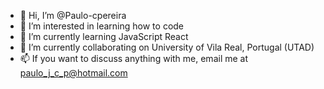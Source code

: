 - 👋 Hi, I’m @Paulo-cpereira
- 👀 I’m interested in learning how to code
- 🌱 I’m currently learning JavaScript React
- 💞️ I’m currently collaborating on University of Vila Real, Portugal (UTAD)
- 📫 If you want to discuss anything with me, email me at paulo_j_c_p@hotmail.com

<!---
Paulo-cpereira/Paulo-cpereira is a ✨ special ✨ repository because its `README.md` (this file) appears on your GitHub profile.
You can click the Preview link to take a look at your changes.
--->
